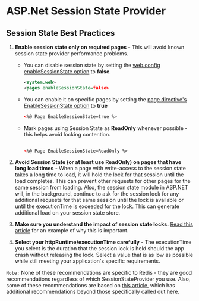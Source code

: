 # ASP.Net Session State Provider

## Session State Best Practices

1. **Enable session state only on required pages** - This will avoid known session state provider performance problems.

   - You can disable session state by setting the [web.config enableSessionState option](https://msdn.microsoft.com/en-us/library/950xf363(v=vs.85).aspx) to **false**.

      ```xml
      <system.web>
      <pages enableSessionState=false>
      ```

   - You can enable it on specific pages by setting the [page directive's EnableSessionState option](https://msdn.microsoft.com/en-us/library/ydy4x04a(v=vs.100).aspx) to **true**

      ```xml
      <%@ Page EnableSessionState=true %>
      ```

   - Mark pages using Session State as **ReadOnly** whenever possible - this helps avoid locking contention.

      ```xml
            
      <%@ Page EnableSessionState=ReadOnly %>
      ```

1. **Avoid Session State (or at least use ReadOnly) on pages that have long load times** - When a page with write-access to the session state takes a long time to load, it will hold the lock for that session until the load completes.  This can prevent other requests for other pages for the same session from loading.  Also, the session state module in ASP.NET will, in the background, continue to ask for the session lock for any additional requests for that same session until the lock is available or until the executionTime is exceeded for the lock.  This can generate additional load on your session state store.

1. **Make sure you understand the impact of session state locks.** [Read this article](https://stackoverflow.com/questions/3629709/i-just-discovered-why-all-asp-net-websites-are-slow-and-i-am-trying-to-work-out) for an example of why this is important.

1. **Select your httpRuntime/executionTime carefully** - The executionTime you select is the duration that the session lock is held should the app crash without releasing the lock.  Select a value that is as low as possible while still meeting your application's specific requirements.

`Note:` None of these recommendations are specific to Redis - they are good recommendations regardless of which SessionStateProvider you use.  Also, some of these recommendations are based on [this article](https://www.codeproject.com/Articles/201879/Few-important-tips-that-you-should-know-while-usin), which has additional recommendations beyond those specifically called out here.
